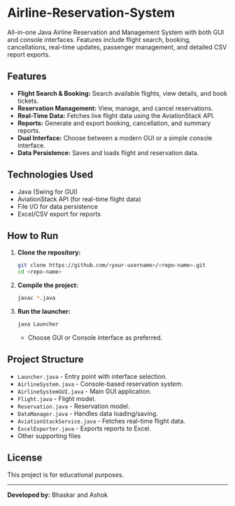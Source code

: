 # Airline-Reservation-System
All-in-one Java Airline Reservation and Management System with both GUI and console interfaces. Features include flight search, booking, cancellations, real-time updates, passenger management, and detailed CSV report exports.

## Features

- **Flight Search & Booking:** Search available flights, view details, and book tickets.
- **Reservation Management:** View, manage, and cancel reservations.
- **Real-Time Data:** Fetches live flight data using the AviationStack API.
- **Reports:** Generate and export booking, cancellation, and summary reports.
- **Dual Interface:** Choose between a modern GUI or a simple console interface.
- **Data Persistence:** Saves and loads flight and reservation data.

## Technologies Used

- Java (Swing for GUI)
- AviationStack API (for real-time flight data)
- File I/O for data persistence
- Excel/CSV export for reports

## How to Run

1. **Clone the repository:**
   ```sh
   git clone https://github.com/<your-username>/<repo-name>.git
   cd <repo-name>
   ```

2. **Compile the project:**
   ```sh
   javac *.java
   ```

3. **Run the launcher:**
   ```sh
   java Launcher
   ```
   - Choose GUI or Console interface as preferred.

## Project Structure

- `Launcher.java` - Entry point with interface selection.
- `AirlineSystem.java` - Console-based reservation system.
- `AirlineSystemGUI.java` - Main GUI application.
- `Flight.java` - Flight model.
- `Reservation.java` - Reservation model.
- `DataManager.java` - Handles data loading/saving.
- `AviationStackService.java` - Fetches real-time flight data.
- `ExcelExporter.java` - Exports reports to Excel.
- Other supporting files


## License

This project is for educational purposes.

---

**Developed by:** Bhaskar and Ashok
